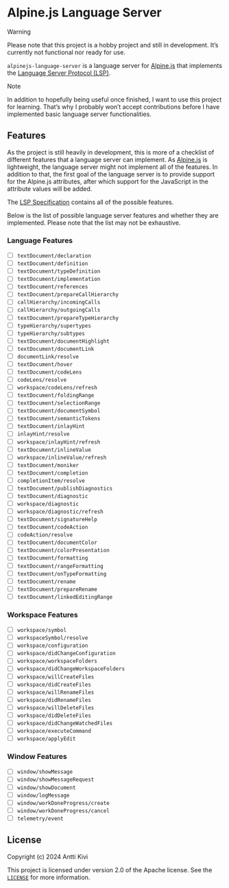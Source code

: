 # Alpine.js Language Server

> [!WARNING]
>
> Please note that this project is a hobby project and still in development.
> It’s currently not functional nor ready for use.

`alpinejs-language-server` is a language server for
[Alpine.js](https://alpinejs.dev) that implements the
[Language Server Protocol (LSP)](https://microsoft.github.io/language-server-protocol/).

> [!NOTE]
>
> In addition to hopefully being useful once finished, I want to use this
> project for learning. That’s why I probably won’t accept contributions before
> I have implemented basic language server functionalities.

## Features

As the project is still heavily in development, this is more of a checklist of
different features that a language server can implement. As
[Alpine.js](https://alpinejs.dev) is lightweight, the language server might not
implement all of the features. In addition to that, the first goal of the
language server is to provide support for the Alpine.js attributes, after which
support for the JavaScript in the attribute values will be added.

The
[LSP Specification](https://microsoft.github.io/language-server-protocol/specifications/lsp/3.17/specification/)
contains all of the possible features.

Below is the list of possible language server features and whether they are
implemented. Please note that the list may not be exhaustive.

### Language Features

- [ ] `textDocument/declaration`
- [ ] `textDocument/definition`
- [ ] `textDocument/typeDefinition`
- [ ] `textDocument/implementation`
- [ ] `textDocument/references`
- [ ] `textDocument/prepareCallHierarchy`
- [ ] `callHierarchy/incomingCalls`
- [ ] `callHierarchy/outgoingCalls`
- [ ] `textDocument/prepareTypeHierarchy`
- [ ] `typeHierarchy/supertypes`
- [ ] `typeHierarchy/subtypes`
- [ ] `textDocument/documentHighlight`
- [ ] `textDocument/documentLink`
- [ ] `documentLink/resolve`
- [ ] `textDocument/hover`
- [ ] `textDocument/codeLens`
- [ ] `codeLens/resolve`
- [ ] `workspace/codeLens/refresh`
- [ ] `textDocument/foldingRange`
- [ ] `textDocument/selectionRange`
- [ ] `textDocument/documentSymbol`
- [ ] `textDocument/semanticTokens`
- [ ] `textDocument/inlayHint`
- [ ] `inlayHint/resolve`
- [ ] `workspace/inlayHint/refresh`
- [ ] `textDocument/inlineValue`
- [ ] `workspace/inlineValue/refresh`
- [ ] `textDocument/moniker`
- [ ] `textDocument/completion`
- [ ] `completionItem/resolve`
- [ ] `textDocument/publishDiagnostics`
- [ ] `textDocument/diagnostic`
- [ ] `workspace/diagnostic`
- [ ] `workspace/diagnostic/refresh`
- [ ] `textDocument/signatureHelp`
- [ ] `textDocument/codeAction`
- [ ] `codeAction/resolve`
- [ ] `textDocument/documentColor`
- [ ] `textDocument/colorPresentation`
- [ ] `textDocument/formatting`
- [ ] `textDocument/rangeFormatting`
- [ ] `textDocument/onTypeFormatting`
- [ ] `textDocument/rename`
- [ ] `textDocument/prepareRename`
- [ ] `textDocument/linkedEditingRange`

### Workspace Features

- [ ] `workspace/symbol`
- [ ] `workspaceSymbol/resolve`
- [ ] `workspace/configuration`
- [ ] `workspace/didChangeConfiguration`
- [ ] `workspace/workspaceFolders`
- [ ] `workspace/didChangeWorkspaceFolders`
- [ ] `workspace/willCreateFiles`
- [ ] `workspace/didCreateFiles`
- [ ] `workspace/willRenameFiles`
- [ ] `workspace/didRenameFiles`
- [ ] `workspace/willDeleteFiles`
- [ ] `workspace/didDeleteFiles`
- [ ] `workspace/didChangeWatchedFiles`
- [ ] `workspace/executeCommand`
- [ ] `workspace/applyEdit`

### Window Features

- [ ] `window/showMessage`
- [ ] `window/showMessageRequest`
- [ ] `window/showDocument`
- [ ] `window/logMessage`
- [ ] `window/workDoneProgress/create`
- [ ] `window/workDoneProgress/cancel`
- [ ] `telemetry/event`

## License

Copyright (c) 2024 Antti Kivi

This project is licensed under version 2.0 of the Apache license. See the
[`LICENSE`](LICENSE) for more information.
